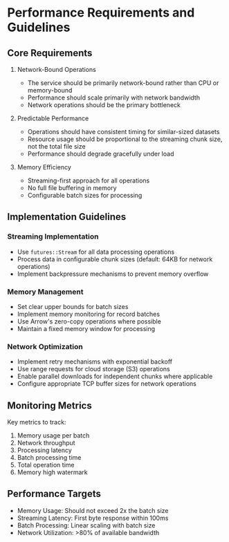 # Performance Requirements and Guidelines

## Core Requirements

1. Network-Bound Operations
   - The service should be primarily network-bound rather than CPU or memory-bound
   - Performance should scale primarily with network bandwidth
   - Network operations should be the primary bottleneck

2. Predictable Performance
   - Operations should have consistent timing for similar-sized datasets
   - Resource usage should be proportional to the streaming chunk size, not the total file size
   - Performance should degrade gracefully under load

3. Memory Efficiency
   - Streaming-first approach for all operations
   - No full file buffering in memory
   - Configurable batch sizes for processing

## Implementation Guidelines

### Streaming Implementation
- Use `futures::Stream` for all data processing operations
- Process data in configurable chunk sizes (default: 64KB for network operations)
- Implement backpressure mechanisms to prevent memory overflow

### Memory Management
- Set clear upper bounds for batch sizes
- Implement memory monitoring for record batches
- Use Arrow's zero-copy operations where possible
- Maintain a fixed memory window for processing

### Network Optimization
- Implement retry mechanisms with exponential backoff
- Use range requests for cloud storage (S3) operations
- Enable parallel downloads for independent chunks where applicable
- Configure appropriate TCP buffer sizes for network operations

## Monitoring Metrics

Key metrics to track:
1. Memory usage per batch
2. Network throughput
3. Processing latency
4. Batch processing time
5. Total operation time
6. Memory high watermark

## Performance Targets

- Memory Usage: Should not exceed 2x the batch size
- Streaming Latency: First byte response within 100ms
- Batch Processing: Linear scaling with batch size
- Network Utilization: >80% of available bandwidth